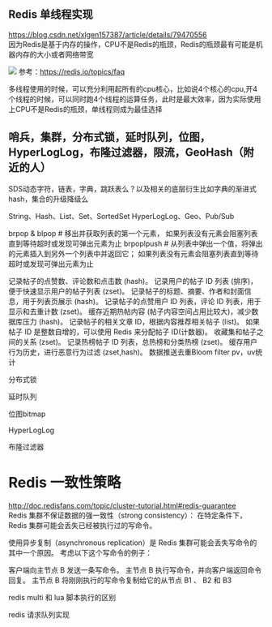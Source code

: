 ## Redis 单线程实现
https://blog.csdn.net/xlgen157387/article/details/79470556  
因为Redis是基于内存的操作，CPU不是Redis的瓶颈，Redis的瓶颈最有可能是机器内存的大小或者网络带宽

![](https://img-blog.csdn.net/20180307162652293?watermark/2/text/aHR0cDovL2Jsb2cuY3Nkbi5uZXQvdTAxMDg3MDUxOA==/font/5a6L5L2T/fontsize/400/fill/I0JBQkFCMA==/dissolve/70)
参考：https://redis.io/topics/faq

多线程使用的时候，可以充分利用起所有的cpu核心，比如说4个核心的cpu,开4个线程的时候，可以同时跑4个线程的运算任务，此时是最大效率，因为实际使用上CPU不是Redis的瓶颈，单线程则成为最佳选择

## 哨兵，集群，分布式锁，延时队列，位图，HyperLogLog，布隆过滤器，限流，GeoHash（附近的人）

SDS动态字符，链表，字典，跳跃表么？以及相关的底层衍生比如字典的渐进式hash，集合的升级降级么

String、Hash、List、Set、SortedSet
HyperLogLog、Geo、Pub/Sub

brpop & blpop # 移出并获取列表的第一个元素， 如果列表没有元素会阻塞列表直到等待超时或发现可弹出元素为止
brpoplpush # 从列表中弹出一个值，将弹出的元素插入到另外一个列表中并返回它； 如果列表没有元素会阻塞列表直到等待超时或发现可弹出元素为止


记录帖子的点赞数、评论数和点击数 (hash)。
记录用户的帖子 ID 列表 (排序)，便于快速显示用户的帖子列表 (zset)。
记录帖子的标题、摘要、作者和封面信息，用于列表页展示 (hash)。
记录帖子的点赞用户 ID 列表，评论 ID 列表，用于显示和去重计数 (zset)。
缓存近期热帖内容 (帖子内容空间占用比较大)，减少数据库压力 (hash)。
记录帖子的相关文章 ID，根据内容推荐相关帖子 (list)。
如果帖子 ID 是整数自增的，可以使用 Redis 来分配帖子 ID(计数器)。
收藏集和帖子之间的关系 (zset)。
记录热榜帖子 ID 列表，总热榜和分类热榜 (zset)。
缓存用户行为历史，进行恶意行为过滤 (zset,hash)。
数据推送去重Bloom filter
pv，uv统计

分布式锁

延时队列

位图bitmap

HyperLogLog

布隆过滤器

# Redis 一致性策略
http://doc.redisfans.com/topic/cluster-tutorial.html#redis-guarantee  
Redis 集群不保证数据的强一致性（strong consistency）： 在特定条件下， Redis 集群可能会丢失已经被执行过的写命令。

使用异步复制（asynchronous replication）是 Redis 集群可能会丢失写命令的其中一个原因。 考虑以下这个写命令的例子：

客户端向主节点 B 发送一条写命令。
主节点 B 执行写命令，并向客户端返回命令回复。
主节点 B 将刚刚执行的写命令复制给它的从节点 B1 、 B2 和 B3 

redis multi 和 lua 脚本执行的区别

redis 请求队列实现
